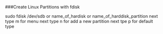 ###Create Linux Partitions with fdisk

sudo fdisk /dev/sdb or name_of_hardisk or name_of_harddisk_partition
next type m for menu
next type n for add a new partition
next tpe p for default type